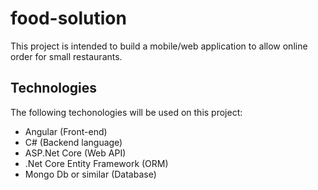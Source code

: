# food-solution
This project is intended to build a mobile/web application to allow online order for small restaurants.

## Technologies
The following techonologies will be used on this project:
- Angular (Front-end)
- C# (Backend language)
- ASP.Net Core (Web API)
- .Net Core Entity Framework (ORM) 
- Mongo Db or similar (Database)
